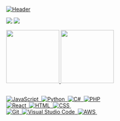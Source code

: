 [![Header](https://cdn.discordapp.com/attachments/412045707109859329/1021206958369411214/hellothere.png?raw=true "Header")](https://github.com/EnzoMaitan/)

 <a href="mailto:maitanfavaroenzo@gmail.com" alt="Gmail">
  <img src="https://img.shields.io/badge/Gmail-D14836?style=for-the-badge&logo=gmail&logoColor=white&link=mailto:maitanfavaroenzo@gmail.com" /></a>

  <a href="https://www.linkedin.com/in/enzo-m-869729104/" alt="Linkedin">
  <img src="https://img.shields.io/badge/LinkedIn-0077B5?style=for-the-badge&logo=linkedin&logoColor=white&link=https://www.linkedin.com/in/enzo-m-869729104/" /></a>

<p align="center">
<div align="left" style="display: inline_block">
  <a href="https://github.com/EnzoMaitan">
  <img height="142em" src="https://github-readme-stats.vercel.app/api?username=EnzoMaitan&show_icons=true&theme=radical&include_all_commits=true&count_private=true"/>
  <img height="142em" src="https://github-readme-stats.vercel.app/api/top-langs/?username=EnzoMaitan&layout=compact&langs_count=7&theme=radical"/>
</div>


<br>

![JavaScript](https://img.shields.io/badge/JavaScript-F7DF1E?style=for-the-badge&logo=javascript&logoColor=black)&nbsp;
![Python](https://img.shields.io/badge/python-3670A0?style=for-the-badge&logo=python&logoColor=ffdd54)&nbsp;
![C#](https://img.shields.io/badge/c%23-%23239120.svg?style=for-the-badge&logo=c-sharp&logoColor=white)&nbsp;
![PHP](https://img.shields.io/badge/php-%23777BB4.svg?style=for-the-badge&logo=php&logoColor=white)
<br>
![React](https://img.shields.io/badge/React-333333?style=for-the-badge&logo=react&logoColor=4fc3f7)&nbsp;
![HTML](https://img.shields.io/badge/HTML5-E34F26?style=for-the-badge&logo=html5&logoColor=white)&nbsp;
![CSS](https://img.shields.io/badge/CSS3-1572B6?style=for-the-badge&logo=css3&logoColor=white)&nbsp;
<br>
![Git](https://img.shields.io/badge/Git-202020?style=for-the-badge&logo=git&logoColor=db3e00)&nbsp;
![Visual Studio Code](https://img.shields.io/badge/Visual%20Studio%20Code-0e0e0e?style=for-the-badge&logo=visual-studio-code&logoColor=007ACC)&nbsp;
![AWS](https://img.shields.io/badge/AWS-%23FF9900.svg?style=for-the-badge&logo=amazon-aws&logoColor=white)&nbsp;

